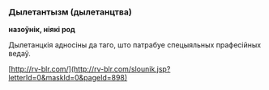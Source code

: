### Дылетантызм (дылетанцтва)
**назоўнік, ніякі род**

Дылетанцкія адносіны да таго, што патрабуе спецыяльных прафесійных ведаў.

<a rel="author">[http://rv-blr.com/](http://rv-blr.com/slounik.jsp?letterId=0&maskId=0&pageId=898)</a>

